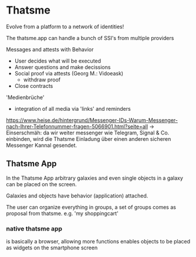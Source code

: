 Thatsme
=======

Evolve from a platform to a network of identities!

The thatsme.app can handle a bunch of SSI's from multiple providers

Messages and attests with Behavior
- User decides what will be executed
- Answer questions and make decissions
- Social proof via attests (Georg M.: Vidoeask)
    - withdraw proof 
- Close contracts

'Medienbrüche'
- integration of all media via 'links' and reminders

https://www.heise.de/hintergrund/Messenger-IDs-Warum-Messenger-nach-Ihrer-Telefonnummer-fragen-5066901.html?seite=all
-> Einserschmäh: da wir weiter messenger wie Telegram, Signal & Co. einbinden, wird die Thatsme Einladung über einen anderen sicheren Messenger Kannal gesendet.

## Thatsme App

In the Thatsme App arbitrary galaxies and even single objects in a galaxy can
be placed on the screen.

Galaxies and objects have behavior (application) attached.

The user can organize everything in groups,
a set of groups comes as proposal from thatsme.
e.g. 'my shoppingcart'


### native thatsme app

is basically a browser, allowing more functions
enables objects to be placed as widgets on the smartphone screen

